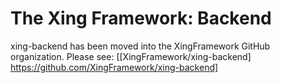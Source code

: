 The Xing Framework: Backend
===

xing-backend has been moved into the XingFramework GitHub organization.  Please see:
[[XingFramework/xing-backend] https://github.com/XingFramework/xing-backend]
